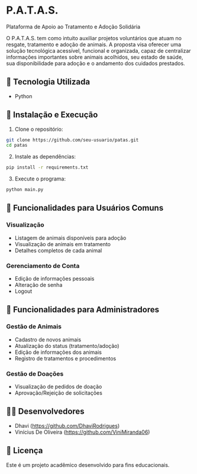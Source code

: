 # P.A.T.A.S.
Plataforma de Apoio ao Tratamento e Adoção Solidária

O P.A.T.A.S. tem como intuito auxiliar projetos voluntários que atuam no resgate, tratamento e adoção de animais. A proposta visa oferecer uma solução tecnológica acessível, funcional e organizada, capaz de centralizar informações importantes sobre animais acolhidos, seu estado de saúde, sua disponibilidade para adoção e o andamento dos cuidados prestados.

## 🚀 Tecnologia Utilizada
- Python

## 🔧 Instalação e Execução

1. Clone o repositório:
```bash
git clone https://github.com/seu-usuario/patas.git
cd patas
```

2. Instale as dependências:
```bash
pip install -r requirements.txt
```

3. Execute o programa:
```bash
python main.py
```

## 👤 Funcionalidades para Usuários Comuns

### Visualização
- Listagem de animais disponíveis para adoção
- Visualização de animais em tratamento
- Detalhes completos de cada animal

### Gerenciamento de Conta
- Edição de informações pessoais
- Alteração de senha
- Logout

## 👑 Funcionalidades para Administradores

### Gestão de Animais
- Cadastro de novos animais
- Atualização do status (tratamento/adoção)
- Edição de informações dos animais
- Registro de tratamentos e procedimentos

### Gestão de Doações
- Visualização de pedidos de doação
- Aprovação/Rejeição de solicitações

## 👨‍💻 Desenvolvedores
- Dhavi
(https://github.com/DhaviRodrigues)
- Vinícius De Oliveira
(https://github.com/ViniMiranda06)
## 📝 Licença
Este é um projeto acadêmico desenvolvido para fins educacionais.
